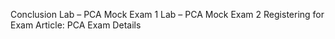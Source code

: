 Conclusion
Lab – PCA Mock Exam 1
Lab – PCA Mock Exam 2
Registering for Exam
Article: PCA Exam Details